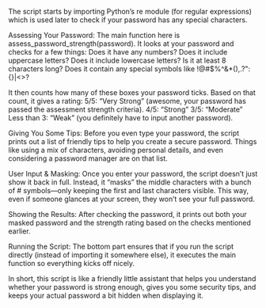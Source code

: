 The script starts by importing Python’s re module (for regular expressions) which is used later to check if your password has any special characters.

Assessing Your Password: The main function here is assess_password_strength(password). It looks at your password and checks for a few things:
Does it have any numbers?
Does it include uppercase letters?
Does it include lowercase letters?
Is it at least 8 characters long?
Does it contain any special symbols like !@#$%^&*(),.?":{}|<>?

It then counts how many of these boxes your password ticks. Based on that count, it gives a rating:
5/5: “Very Strong” (awesome, your password has passed the assessment strength criteria).
4/5: “Strong”
3/5: “Moderate”
Less than 3: “Weak” (you definitely have to input another password).

Giving You Some Tips: Before you even type your password, the script prints out a list of friendly tips to help you create a secure password. Things like using a mix of characters, avoiding personal details, and even considering a password manager are on that list.

User Input & Masking: Once you enter your password, the script doesn’t just show it back in full. Instead, it “masks” the middle characters with a bunch of # symbols—only keeping the first and last characters visible. This way, even if someone glances at your screen, they won’t see your full password.

Showing the Results: After checking the password, it prints out both your masked password and the strength rating based on the checks mentioned earlier.

Running the Script: The bottom part ensures that if you run the script directly (instead of importing it somewhere else), it executes the main function so everything kicks off nicely.

In short, this script is like a friendly little assistant that helps you understand whether your password is strong enough, gives you some security tips, and keeps your actual password a bit hidden when displaying it.
